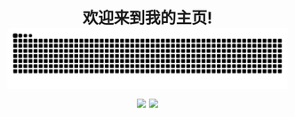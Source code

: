 <h1 align="center">
欢迎来到我的主页!
<img alt="贪吃蛇" src="https://raw.githubusercontent.com/sun589/sun589/output/github-contribution-grid-snake.svg">
<a href="https://sun589.github.io/QQkey_tool"><img width="278" src="https://github-readme-stats.zohan.tech/api/pin/?username=sun589&repo=QQkey_Tool&theme=dark&hide_border=true"></a>
<a href="https://sun589.github.io/QQLogin"><img width="278" src="https://github-readme-stats.zohan.tech/api/pin/?username=sun589&repo=QQLogin&theme=prussian&hide_border=true"></a>
</h1>
